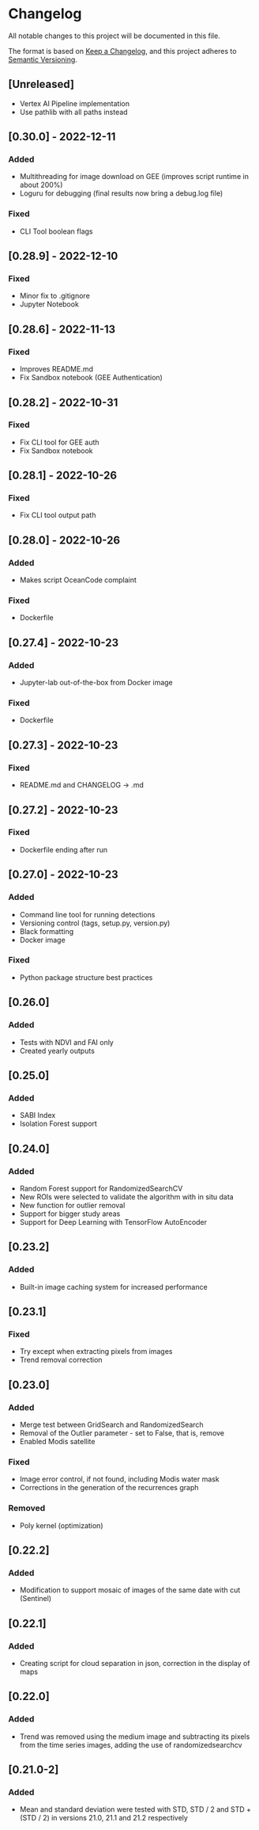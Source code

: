 # Changelog
All notable changes to this project will be documented in this file.

The format is based on [Keep a Changelog](https://keepachangelog.com/en/1.0.0/),
and this project adheres to [Semantic Versioning](https://semver.org/spec/v2.0.0.html).

## [Unreleased]
- Vertex AI Pipeline implementation
- Use pathlib with all paths instead

## [0.30.0] - 2022-12-11
### Added
- Multithreading for image download on GEE (improves script runtime in about 200%)
- Loguru for debugging (final results now bring a debug.log file)

### Fixed
- CLI Tool boolean flags

## [0.28.9] - 2022-12-10
### Fixed
- Minor fix to .gitignore
- Jupyter Notebook

## [0.28.6] - 2022-11-13
### Fixed
- Improves README.md
- Fix Sandbox notebook (GEE Authentication)

## [0.28.2] - 2022-10-31
### Fixed
- Fix CLI tool for GEE auth
- Fix Sandbox notebook

## [0.28.1] - 2022-10-26
### Fixed
- Fix CLI tool output path

## [0.28.0] - 2022-10-26
### Added
- Makes script OceanCode complaint

### Fixed
- Dockerfile

## [0.27.4] - 2022-10-23
### Added
- Jupyter-lab out-of-the-box from Docker image

### Fixed
- Dockerfile

## [0.27.3] - 2022-10-23
### Fixed
- README.md and CHANGELOG -> .md

## [0.27.2] - 2022-10-23
### Fixed
- Dockerfile ending after run

## [0.27.0] - 2022-10-23
### Added
- Command line tool for running detections
- Versioning control (tags, setup.py, version.py)
- Black formatting
- Docker image

### Fixed
- Python package structure best practices

## [0.26.0]
### Added
- Tests with NDVI and FAI only
- Created yearly outputs

## [0.25.0]
### Added
- SABI Index
- Isolation Forest support

## [0.24.0]
### Added
- Random Forest support for RandomizedSearchCV
- New ROIs were selected to validate the algorithm with in situ data
- New function for outlier removal
- Support for bigger study areas
- Support for Deep Learning with TensorFlow AutoEncoder

## [0.23.2]
### Added
- Built-in image caching system for increased performance

## [0.23.1]
### Fixed
- Try except when extracting pixels from images
- Trend removal correction

## [0.23.0]
### Added
- Merge test between GridSearch and RandomizedSearch
- Removal of the Outlier parameter - set to False, that is, remove
- Enabled Modis satellite

### Fixed
- Image error control, if not found, including Modis water mask
- Corrections in the generation of the recurrences graph

### Removed
- Poly kernel (optimization)

## [0.22.2]
### Added
- Modification to support mosaic of images of the same date with cut (Sentinel)

## [0.22.1]
### Added
- Creating script for cloud separation in json, correction in the display of maps

## [0.22.0]
### Added
- Trend was removed using the medium image and subtracting its pixels
from the time series images, adding the use of randomizedsearchcv

## [0.21.0-2]
### Added
- Mean and standard deviation were tested with STD, STD / 2 and STD + (STD / 2)
in versions 21.0, 21.1 and 21.2 respectively
